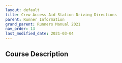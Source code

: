 ```yaml
---
layout: default
title: Crew Access Aid Station Driving Directions
parent: Runner Information
grand_parent: Runners Manual 2021
nav_order: 13
last_modified_date: 2021-03-04
---
```


## Course Description
